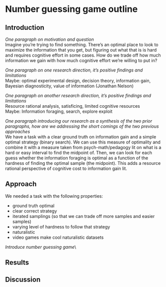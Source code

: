 # Number guessing game outline

## Introduction
*One paragraph on motivation and question*\
Imagine you’re trying to find something. There’s an optimal place to look to maximize the information that you get, but figuring out what that is is hard and requires cognitive effort in some cases. How do we trade off how much information we gain with how much cognitive effort we’re willing to put in? 

*One paragraph on one research direction, it’s positive findings and limitations*\
Maybe: optimal experimental design, decision theory, information gain, Bayesian diagnosticity, value of information (Jonathan Nelson)

*One paragraph on another research direction, it’s positive findings and limitations*\
Resource rational analysis, satisficing, limited cognitive resources\
Maybe: Information foraging, search, explore exploit

*One paragraph introducing our research as a synthesis of the two prior paragraphs, how are we addressing the short comings of the two previous approaches*\
We have a task with a clear ground truth on information gain and a simple optimal strategy (binary search). We can use this measure of optimality and combine it with a measure taken from psych-math/pedagogy lit on what is a hard or easy interval to find the midpoint of. Then, we can look for each guess whether the information foraging is optimal as a function of the hardness of finding the optimal sample (the midpoint). 
This adds a resource rational perspective of cognitive cost to information gain lit. 

## Approach
We needed a task with the following properties:
* ground truth optimal
* clear correct strategy
* iterated samplings (so that we can trade off more samples and easier samples)
* varying level of hardness to follow that strategy
* naturalistic
* video games make cool naturalistic datasets

*Introduce number guessing game*\

## Results

## Discussion
